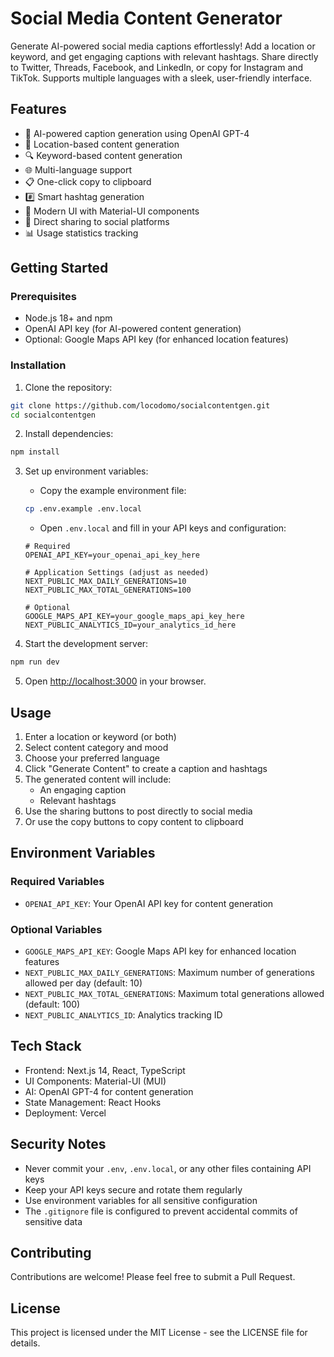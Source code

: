 # Social Media Content Generator

Generate AI-powered social media captions effortlessly! Add a location or keyword, and get engaging captions with relevant hashtags. Share directly to Twitter, Threads, Facebook, and LinkedIn, or copy for Instagram and TikTok. Supports multiple languages with a sleek, user-friendly interface.

## Features

- 🤖 AI-powered caption generation using OpenAI GPT-4
- 📍 Location-based content generation
- 🔍 Keyword-based content generation
- 🌐 Multi-language support
- 📋 One-click copy to clipboard
- #️⃣ Smart hashtag generation
- 🎨 Modern UI with Material-UI components
- 🔄 Direct sharing to social platforms
- 📊 Usage statistics tracking

## Getting Started

### Prerequisites

- Node.js 18+ and npm
- OpenAI API key (for AI-powered content generation)
- Optional: Google Maps API key (for enhanced location features)

### Installation

1. Clone the repository:
```bash
git clone https://github.com/locodomo/socialcontentgen.git
cd socialcontentgen
```

2. Install dependencies:
```bash
npm install
```

3. Set up environment variables:
   - Copy the example environment file:
   ```bash
   cp .env.example .env.local
   ```
   - Open `.env.local` and fill in your API keys and configuration:
   ```env
   # Required
   OPENAI_API_KEY=your_openai_api_key_here
   
   # Application Settings (adjust as needed)
   NEXT_PUBLIC_MAX_DAILY_GENERATIONS=10
   NEXT_PUBLIC_MAX_TOTAL_GENERATIONS=100
   
   # Optional
   GOOGLE_MAPS_API_KEY=your_google_maps_api_key_here
   NEXT_PUBLIC_ANALYTICS_ID=your_analytics_id_here
   ```

4. Start the development server:
```bash
npm run dev
```

5. Open [http://localhost:3000](http://localhost:3000) in your browser.

## Usage

1. Enter a location or keyword (or both)
2. Select content category and mood
3. Choose your preferred language
4. Click "Generate Content" to create a caption and hashtags
5. The generated content will include:
   - An engaging caption
   - Relevant hashtags
6. Use the sharing buttons to post directly to social media
7. Or use the copy buttons to copy content to clipboard

## Environment Variables

### Required Variables
- `OPENAI_API_KEY`: Your OpenAI API key for content generation

### Optional Variables
- `GOOGLE_MAPS_API_KEY`: Google Maps API key for enhanced location features
- `NEXT_PUBLIC_MAX_DAILY_GENERATIONS`: Maximum number of generations allowed per day (default: 10)
- `NEXT_PUBLIC_MAX_TOTAL_GENERATIONS`: Maximum total generations allowed (default: 100)
- `NEXT_PUBLIC_ANALYTICS_ID`: Analytics tracking ID

## Tech Stack

- Frontend: Next.js 14, React, TypeScript
- UI Components: Material-UI (MUI)
- AI: OpenAI GPT-4 for content generation
- State Management: React Hooks
- Deployment: Vercel

## Security Notes

- Never commit your `.env`, `.env.local`, or any other files containing API keys
- Keep your API keys secure and rotate them regularly
- Use environment variables for all sensitive configuration
- The `.gitignore` file is configured to prevent accidental commits of sensitive data

## Contributing

Contributions are welcome! Please feel free to submit a Pull Request.

## License

This project is licensed under the MIT License - see the LICENSE file for details.
